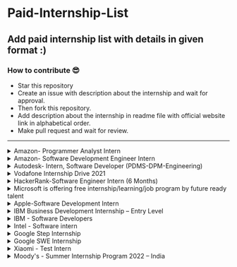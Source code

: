 # Paid-Internship-List

## Add paid internship list with details in given format :)

### How to contribute 😎 <br>

- Star this repository
- Create an issue with description about the internship and wait for approval.
- Then fork this repository.
- Add description about the internship in readme file with official website link in alphabetical order.
- Make pull request and wait for review.

<hr>

<details>
<summary> Amazon- Programmer Analyst Intern </summary>
<br>
About <br>
The Transportation Team is looking for a passionate software programmer analyst 
who will be responsible for working with business, operations to gather ship carrier requirements
 and collaborate with transportation technology teams to integrate new carriers and ship methods into the network.
  As part of the integration, you have to design, develop and maintain transportation documents like shipping labels, 
  carrier electronic manifest and invoices. You should also be working alongside development on Amazon Corporate and 
  Divisional Software projects, updating/enhancing our current software, automation of manual configuration processes 
  and documentation of our systems.<br>

Your solutions will impact our customers directly! This job requires you to constantly hit the ground 
running and your ability to learn quickly and work on disparate and overlapping tasks will define your success.
The ideal candidate must be detail oriented, have superior verbal and written communication skills, strong organizational skills, 
able to juggle multiple tasks at once, able to work independently and can maintain professionalism under pressure.
 You must be able to identify problems before they happen and implement solutions that detect and prevent outages. 
 You must be able to accurately prioritize projects, make sound judgments, work to improve the customer experience, 
 and get the right things done. <br>

#### BASIC QUALIFICATIONS <br>
- 0-3 years overall development/technical support experience.<br>
- Strong object oriented development knowledge in C++ and/or Java.<br>
- Knowledge of the UNIX/Linux operating system.<br>
- Proven ability to troubleshoot and identify the root cause of issues.<br>
- Demonstrates skill and passion for operational excellence.<br>
- Documentation skills<br>

#### PREFERRED QUALIFICATIONS <br>
- 0-3 years overall development/technical support experience.<br>
- Strong object oriented development knowledge in C++ and/or Java.<br>
- Knowledge of the UNIX/Linux operating system.<br>
- Knowledge on velocity language.<br>
- Proven ability to troubleshoot and identify the root cause of issues.<br>
- Demonstrates skill and passion for operational excellence.<br>
- Documentation skills<br>

Official Website- <br>
https://www.amazon.jobs/en-gb/jobs/1375720/programmer-analyst-intern<br>
<br>

</details>
<details>
<summary> Amazon- Software Development Engineer Intern </summary>
<br>
About <br>
At Amazon, we hire the best minds in technology to innovate and build on behalf of our customers. The intense focus we have on our customers is why we are one of the world’s most beloved brands – customer obsession is part of our company DNA. Our interns write real software and collaborate with a select group of experienced software development engineers (SDEs) who guide interns on projects that matter to our customers.<br>

As an intern, you will be matched to a manager and a mentor. You will have the opportunity to influence the evolution of Amazon technology and lead mission critical projects early in your career. Your design, code, and raw smarts will contribute to solving some of the most complex technical challenges in the areas of distributed systems, data mining, automation, optimization, scalability, and security – just to name a few.<br>

In addition to working on an impactful project, you will have the opportunity to engage with Amazonians for both personal and professional development, expand your network, and participate in activities with other interns throughout your internship. No matter the location of your internship, we give you the tools to own your project and learn in a real-world setting. Many of our technologies overlap, and you would be hard pressed to find a team that is not using Amazon Web Services (AWS), touching the catalogue, or iterating services to better personalize for customers.<br>

If this opportunity interests you, apply and come chart your own path at Amazon.<br>

By applying to this position your application will be considered for all locations we hire for in India. This includes but is not limited to Bengaluru, Chennai, Hyderabad, Delhi and Pune.<br>
Amazon internships are full-time (40 hours/week) for eight consecutive weeks (two months) with start dates between April and May 2021 or six months (as per university academic framework) with start dates between January and February 2021.
 <br>

#### KEY JOB RESPONSIBILITIES <br>
· Collaborate with experienced cross-disciplinary Amazonians to conceive, design, and bring innovative products and services to market.<br>
· Design and build innovative technologies in a large distributed computing environment, and help lead fundamental changes in the industry.<br>
· Create solutions to run predictions on distributed systems with exposure to innovative technologies at incredible scale and speed.<br>
· Build distributed storage, index, and query systems that are scalable, fault-tolerant, low cost, and easy to manage/use.<br>
· Ability to design and code the right solutions starting with broadly defined problems.<br>
· Work in an agile environment to deliver high-quality software.<br>
<br>

#### BASIC QUALIFICATIONS <br>
· Currently enrolled in a Bachelor’s or Master’s Degree in Computer Science, Computer Engineering, or related field at time of application. <br>
· Knowledge of the syntax of languages such as Java, C/C++ or Python.<br>
· Knowledge of Computer Science fundamentals such as object-oriented design, algorithm design, data structures, problem solving, and complexity analysis.<br>

#### PREFERRED QUALIFICATIONS <br>
· Previous technical internship(s), if applicable.<br>
· Experience with distributed, multi-tiered systems, algorithms, and relational databases.<br>
· Experience in optimization mathematics such as linear programming and nonlinear optimization.<br>
· Ability to effectively articulate technical challenges and solutions.<br>
· Adept at handling ambiguous or undefined problems as well as ability to think abstractly.<br>
Official Website- <br>
https://www.amazon.jobs/en/jobs/1227693/software-development-engineer-intern<br>
<br>

</details>

<details>
<summary>Autodesk- Intern, Software Developer (PDMS-DPM-Engineering)</summary>
<br>
About <br>

Fusion 360 is a Integrated CAD, CAM and CAE software that eliminates need for connected product development process, Unifying design, engineering and manufacturing into a single platform. Fusion Team is data backbone of Fusion 360 and is a Cloud Collaboration Tool that supports data workflows for Fusion 360. It eliminates the inefficiencies that disparate tools create when working with your internal and external teams. Fusion team enables you to manage access and share files securely with internal and external stakeholders. It supports viewing and rendering of design files as well. It helps you Remove the silos from your traditional design process and utilize a modern collaboration environment regardless of your role. Connect your teams and external stakeholders, communicate in real-time and centralize project activity.In this position, intern would be working on Fusion Team ecosystem that has myriad of microservices, monolith BE Rest Services, Web & Mobile interface, etc. We encourage applicants to bring their insight, imagination, and a healthy disregard for the impossible. Together, we can build for everyone.<br>
<br><br>

Responsibilities <br>

Research, conceive and develop software applications to extend and improve on Autodesk's product offering<br>
Collaborate on scalability issues involving access to data and information<br>
Utilize exposure to large-scale production software troubleshooting<br>
Help maintain mission critical services<br>

 
Minimum Qualifications<br>

Bachelor/Master of Engineering with major in: Computer Science/Mechanical/Civil/Electrical etc.<br>
Full-time, 6-month commitment from June to July 2022<br>

 
Preferred Qualifications<br>

Hands-on with Java and Node.js Stack<br>
Exposure to web designing using modern Front End Framework such as React, Angular, Vue, etc<br>
Exposure to DBMS such as mySQL, MongoDB, etc.<br>
  
Official Website- <br>
https://autodesk.wd1.myworkdayjobs.com/en-US/uni/job/Pune-IND/Intern--Software-Developer--PDMS-DPM-Engineering-_22WD57844<br>
<br>

</details>  

<details>
 <summary>
  Vodafone Internship Drive 2021</summary>
 <br>
 <h1>About</h1>
 Vodafone is hiring for the position of the intern, for more such off campus drives, internships, free udemy coupons be updated on our website. <br>
<h2>What helps you in getting selected?</h2>

*   **Resume:** A resume or CV is the first thing that will reach your recruiter/employer.
    *   Your resume should not exceed more than a page.
    *   Your resume should mention your skills and projects (most important)
    *   Never send resume in docx file. Always send your resume in pdf file format.
    *   Your resume should have a clear focus on the job position that you are looking forward to.
*   Prepare for your exams through test series and learning material. ([Edusera](https://edusera.org/) Recommended)
*   Improve your communication skills.
*   Maintain your Linkedin Profile (Highly recommended)
<br>
 
 **Eligibility**
===========

*   Data Modelling
*   Data Visualisation
*   Data Analytics and Insights
*   Data Management and Transformation
*   AI – Deep and Machine Learning
*   Leading Organisation Culture and
*   ChangeStrategic
*   Mindset
 
 #### BASIC QUALIFICATIONS <br>
* Currently enrolled in a Bachelor’s or Master’s Degree in Computer Science, Computer Engineering, or related field at time of application. <br>
* Knowledge of the syntax of languages such as Java, C/C++ or Python.<br>
* Knowledge of Computer Science fundamentals such as object-oriented design, algorithm design, data structures, problem solving, and complexity analysis.<br>
[official Vodafone site](https://careers.vodafone.com/job/Pune-Intern/722984701)
</details>

<details>
 <summary>
  HackerRank-Software Engineer Intern (6 Months)</summary>
 <br>
 <h1>About</h1>
 This is a 6 month full-time internship (Jan - June 2022).
Please apply only if you're available full-time for the entire duration. <br>
If you're happily obsessed with writing great code that will be used by other great engineers around the world, read on - this just may be the perfect role for you. HackerRank is looking for high potential Hacker Interns to join our team of world-class full-time Hackers as we build the most engaged community of Developers.<br>
The hypothesis: Every hacker has a category of challenges that they love, whether they are coding at their level or pushing their limits and learning something new.<br>

<h1>Life as an intern at HackerRank</h1>

 World class mentors, great culture and amazing people and opportunities to make a difference all in a real world scenario and right at the beginning of your career! If this sounds exciting, read on...<br>
*   Each one of you will be paired with a mentor, who will support you throughout your internship.<br>
*   You get to push your code to prod and contribute to meaningful & real-world projects right from your first month.<br>
*   Transparent communication is the key metrics binding all of us here. You’ll have access to all the information needed including the company’s progress every week directly from the Executive team. <br>
*   You’ll have direct access to all employees in the company and can always challenge the status quo enabling you to be more data driven. <br>
*   Whether you're graduating and seeking a full-time position after your internship, or hoping to return for another internship next year, you'll be considered for a returning offer during your internship.<br>
*   You get to design your own internship page with your batch. Glance through the previous years’ pages  2014, 2015, 2016, 2017, 2018 winter, 2018 summer, 2019 winter, 2019 summer, 2020 winter, Indy 2020 winter, 2021 winter and 2021 summer.<br>
*   What do the previous Interns have to say ? Take a sneak peek (Blog post by Urvashi, blog post by Atibhi, blog post by Miloni)
<br>
 
 **Steps to apply for Internship**

<h2>Solve 3 challenges</h2>
Visit https://www.hackerrank.com/contests/hackerrank-internship-challenges/challenges and solve all three challenges in that page. There is no time limit to solve these challenges. These challenges are not your standard DSA questions, but simple coding questions. All we want to check is whether you can translate from English to (C/C++/Python or Java....). This round is not intended to understand your dynamic programming or BFS/DFS skills. But we need to ensure you can code simple programming challenges before we consider you for the next round. Please make sure you mention your HackerRank profile (with which you solved the three questions) in your resume.<br>

<h2>Create a resume.</h2>
Go to hackerresume.com and create a resume there. ONLY the resumes created at HackerResume will be considered for the internship.
Why do we ask for resume in this format? Your resume is actually reviewed by Hari, the CTO of HackerRank. He accepts of having "well designed resume bias". Everyone (including Hari) likes a good resume. But in an ideal world, only your work/skill in the resume should matter. Design of the resume should not decide whether you are selected to the next round or not. To avoid this bias completely, we are trying to get all the resume in a single, simple & same format. 
Also, we've picked one of the best resume template out there to create a resume for you. We've also followed some of the best practices from the book https://thetechresume.com/ so that you don't have to do all the hard work. We hope even if things don't end well with HackerRank internship, this resume is helpful to you.<br>

<h2>Upload your resume</h2>
Come back to this page, scroll down and Apply to the job below only with your HackerResume.<br>
DON'T USE THE APPLY VIA LINKEDIN OPTION.<br>
If you have any questions about the above mentioned steps, write into internship-queries@hackerrank.com and someone from our team will answer it. 

[official HackerRank site](https://boards.greenhouse.io/hackerrank/jobs/3223315)
</details>

<details>
<summary> Microsoft is offering free internship/learning/job program by future ready talent </summary>
<br>
 <h1> About </h1> <br>
Future Ready Talent is a virtual internship platform with an opportunity to learn the in-demand azure cloud & security skills aligned to industry needs. The program aims at preparing learners work towards solving business challenges and creating innovative solutions using the power of Microsoft Azure & GitHub tools.<br>

 <h1> How does it work? </h1> <br>

Future Ready Talent is a virtual internship platform for students with an opportunity to learn the in-demand technology skills and work towards solving real world problem using the power of Microsoft Azure & GitHub tools. The students can earn internship credits on completion of the program with an entry to exclusive career fairs. <br>

The program is open to all students who will be joining the workforce in next 2 years along with students who graduated in 2021. <br>

<h1> Goal of the Program </h1> <br>

Future Ready Talent is a virtual internship platform with an opportunity to learn the in-demand azure cloud & security skills aligned to industry needs. The program aims at preparing learners work towards solving business challenges and creating innovative solutions using the power of Microsoft Azure & GitHub tools. <br>

Future Ready Talent is a virtual internship platform with an opportunity to learn the in-demand azure cloud & security skills aligned to industry needs. The program aims at preparing learners work towards solving business challenges and creating innovative solutions using the power of Microsoft Azure & GitHub tools. <br>

  **Eligibility**
===========
 The program is open to students who will graduate in 2022, 2023, and graduated in 2021. Students from all specializations are open to participate. <br>
 
Official Website- <br>
https://futurereadytalent.in/courses <br>
<br>

</details>

<details>
 <summary> Apple-Software Development Intern </summary>
 <br>
 <h1>About</h1>
 People at Apple don’t just build products — they craft the kind of experience that has revolutionised entire industries. The diverse collection of our people and their ideas encourage innovation in everything we do. Imagine what you could do here! Join Apple, and help us leave the world better than we found it. At Apple, new ideas have a way of becoming phenomenal products, services, and customer experiences very quickly. Every single day, people do amazing things at Apple. Apple is an Equal Employment Opportunity Employer that is committed to inclusion and diversity. We also take affirmative action to offer employment and advancement opportunities to all applicants including minorities women protected veterans and individuals with disabilities. <br>
<h2>Description</h2>
At Apple, we work every single day to craft products that enrich people’s lives. Our Advertising Platforms group makes it possible for people around the world to easily access informative and imaginative content on their devices while helping publishers and developers promote and monetize their work. Our technology and services power advertising in Apple News and Search Ads in App Store. Our platforms are highly-performant, deployed at scale, and setting new standards for enabling effective advertising while protecting user privacy. As part of our geographical expansion, we’re looking for strong Software Development Engineers to build highly scalable data platforms and services. The people here at Apple don’t just build products — they build the kind of wonder that’s revolutionized entire industries. It’s the diversity of those people and their ideas that inspires the innovation that runs through everything we do, from amazing technology to industry-leading environmental efforts. Join Apple, and help us leave the world better than we found it.
<br>
 
 #### BASIC QUALIFICATIONS <br>
We are looking to hire full time software engineering interns across different organisations within Apple to intern between January - July ’22.<br>
 
 #### ADDITIONAL REQUIREMENTS <br>
 
Apple has a long-standing commitment to India, with a focus on product development, iOS ecosystem expansion, manufacturing, and sales.<br>

Fostering India’s vibrant and entrepreneurial iOS development community, Apple’s App Accelerator in Bengaluru provides specialised support and training to local developers and we’ve helped numerous apps find local and international success. The App Accelerator has led to more than 873,000 jobs in India that can be attributed directly to the iOS App ecosystem.<br>

India is one of the few countries in the world where Apple manufactures iPhones. We are proud to locally manufacture iPhone 12, iPhone SE, iPhone 11 and iPhone XR, and have also previously manufactured iPhone 7, iPhone 6S, and the first generation of iPhone SE in country.<br>

A number of Apple’s suppliers with operations in India have steadily joined Apple’s Supplier Clean Energy Programme, recently including Yuto and CCL. We’re also working with Wistron on an educational health programme focused on women’s health and well-being as they have an outsized impact on their families and community.<br>

Our community initiatives also include providing iPads to Akanksha Foundation who educate children from low-income communities across Mumbai and Pune. We are also expanding our investments in education, by introducing the global Apple Teacher programme for 5,700 Apple Teacher members and 1,000 Apple Teachers so far who are integrating technology into their teaching and learning practice <br>

Official Website- <br>
https://jobs.apple.com/en-us/details/200300095/software-development-intern<br>
<br>
</details>




<details>
 <summary> IBM Business Development Internship – Entry Level</summary>
 <br>
 <h1>About</h1>
 At IBM, work is more than a job – it’s a calling: To build. To design. To code. To consult. To think along with clients and sell. To make markets. To invent. To collaborate. Not just to do something better, but to attempt things you’ve never thought possible. Are you ready to lead in this new era of technology and solve some of the world’s most challenging problems? If so, lets talk. <br>
<h2>Your Role and Responsibilities</h2>
Work with clients to identify business challenges and contribute to client deliverables by refining, analyzing, and structuring relevant data. Test hypotheses to validate the root cause of business or technical issues and enable solution development
Deliver projects and/or initiatives that address multi-faceted issues, working across organizational boundaries, interfacing with senior executives and working effectively in teams
Develop value-creating strategies and models that enable clients to innovate, drive growth and increase their business profitability
Attain strong business acumen, strategy and cross-industry thought leadership; acquire ability to research, analyze & determine how and where the client should compete
Produce deliverables that reflect insights into the client’s competitors, market challenges, relevant best practices and trends
Define specific performance measures, targets, and goals to enable clients to measure success; articulate how the metrics contribute to the business case and link to client’s overall strategy or mission
Participate in developing a business case by documenting the relationship between business requirements, the proposed solution, trade-offs, and expected results.

<br>
 
 #### Eligibility <br>
Environment:
You should have professional knowledge related to incumbent’s position and ability to absorb professional knowledge quickly and develop skills related to technical, functional, software and soft skills.<br>
Communication and Collaboration:
You should demonstrate good interpersonal, and collaboration skills. In addition, good communication and presentation skills for effective interactions with project partners<br>
Flexibility:
You should be willing to skill-up in multiple domains and technologies, work in any IBM metro city location and travel as required

<br>

Official Website- <br>
https://careers.ibm.com/job/13886353/intern-remote/?codes=IBM_CareerWebSite<br>
<br>
</details>

<details>
<summary> IBM - Software Developers</summary>
<br>
About <br>

Design, develop, debug and Test application software
Take initiative and excel in teamwork <br>

Required Technical and Professional Expertise <br>

Should be good understanding and coding knowledge in atleast one of these languages: Java, Perl, Python, React JS<br>
Developing reusable software/framework-based products dealing with scalability, availability, reliability, testability<br>
Deliver software that meets functional and non-functional requirements, quality metrics and validating test cases for incorporation into MSS Platform and Applications.<br>
Ability to learn new technologies and processes and quickly apply them to the overall development effort.<br>
Skilled in software design, data structures, and algorithms<br>
Problem solving skills, attention to detail, and the ability to think creatively<br>
<br><br>

Preferred Technical and Professional Expertise<br>

Knowledge with Linux and Kubernetes, Microservices, Swagger, REST, JSON, Kafka<br>
ServiceNow, Gradle, Maven, GitHub, Jenkins, Spring Boot, MySQL, Elastic Search, unit testing (junit)<br>
Other: GitOps Flux, OpenShift, Helm, IBM Cloud, CouchDB, HashiCorp Vault, IBM Cloud Paks, Sonar, Ansible <br>

Official Website- <br>
https://careers.ibm.com/job/15137642/<br>
<br>

</details>
  
  <details>
<summary>Intel - Software intern</summary>
<br>
About <br>

Minimum qualifications are required to be initially considered for this position. Preferred qualifications are in addition to the minimum requirements and are considered a plus factor in identifying top candidates. Minimum Qualifications: � � Preferred Qualifications: � � Requirements listed would be obtained through a combination of industry relevant job experience, internship experiences and or schoolwork/classes/research.
 <br>

Official Website- <br>
https://www.linkedin.com/jobs/view/2994083985/<br>
<br>

</details>


<details>
 <summary>
   Google Step Internship</summary>
 <br>
 <h1>About</h1>
 STEP (Student Training in Engineering Program), formerly known as Engineering Practicum, is a 12-week internship for first and second-year undergraduate students with a passion for computer science. The internship program has a focus of providing development opportunities to students from groups historically underrepresented in tech, through technical training and professional development. Our unique internship offers the opportunity to work on a software project alongside other STEP interns and full-time Googlers, and provides the chance to bridge the gap between academic understanding and practical professional experience. <br>
<h2>What helps you in getting selected?</h2>

*   **Resume Selection:**
    *   Your resume should not exceed one page limit.
    *   Mention your accomplishments, skills and projects (most important)
    *   Preferred format: .pdf
    *   Improve your communication skills.
    *   Maintain your Linkedin Profile (Highly recommended)
<br>
 
 **Eligibility**
===========

*   Second Year undergraduate with a major in Computer Science or related fields.
 
 #### BASIC QUALIFICATIONS <br>
* Currently enrolled in a Bachelor’s or Master’s Degree in Computer Science, Computer Engineering, or related field at time of application. <br>
* Knowledge of the syntax of languages such as Java, C/C++ or Python.<br>
* Knowledge of Computer Science fundamentals such as object-oriented design, algorithm design, data structures, problem solving, and complexity analysis.<br>
Official website link : [click here](https://buildyourfuture.withgoogle.com/programs/step/)

</details>



<details>
 <summary>
   Google SWE Internship</summary>
 <br>
 <h1>About</h1>
 This is 12-13 weeks internship, wherein students work alongside other STEP interns on a specific SWE project, attend skills-based and professional development training and are mentored by Google engineers.<br>

**Application process**
 To start the application process, you will need an updated CV or resume and a current unofficial or official transcript in English. Provide the required materials in the appropriate sections (PDFs preferred):

1. In the “Resume Section:” attach an updated CV or resume. <br>
2. In the “Education Section:” attach a current or recent unofficial or official transcript in English. <br>

**Minimum qualifications:**

1. Currently enrolled in a Bachelor's, Master’s or PhD degree in Computer Science or a related technical field. <br>
2. Experience with Data Structures or Algorithms from university, an internship, open source hobby coding, or other practical experience. <br>
3. Coding experience in one of the following programming languages: C++, Java, Python or Go. <br>

**Preferred qualifications:**

1. Available to work full-time for a minimum of 13 weeks. <br>
2. Returning to your degree after completing the internship. <br>
3. Internship or work experience (i.e. research assistant, teaching assistant, personal projects, etc) programming in either: C++, Java, Python or Go. <br>
4. Experience with one or more of the following: web application development, Unix/Linux, mobile application development, distributed and parallel systems, machine learning, information retrieval, natural language processing, networking, developing large software systems, and/or security software development. <br>
5. Interest and ability to learn other coding languages as needed. <br>
6. Ability to speak and write in English fluently. <br>

[official website link](https://buildyourfuture.withgoogle.com/internships/)
</details>
<details>
 <summary>Xiaomi - Test Intern</summary>
 <br>
 <h1>About</h1>
 Selected intern's day-to-day responsibilities include: 

• Provide technical support on project testing around the preparation of test coverage, scripts preparation

 • Work on defect template setup, requirement traceability configuration, and any other configuration requirements around the testing

 • Work on defect life cycle management within the project

 • Look for opportunities to use testing automation tools and techniques to improve the quality and delivery of the testing. <br>


[official website link](https://xiaomi.app.param.ai/jobs/test-intern-880/)
</details>

<details>
 <summary>Moody's - Summer Internship Program 2022 – India</summary>
 <br>
 <h1>About</h1>
 Qualifications
• Students from diverse backgrounds and academic disciplines with a strong focus on Computer Science, Software Engineering, Business, Finance, Accounting, Economics or Liberal Arts.
• Students who are graduating between December 2022 – June 2023.
Moody’s is an equal opportunity employer. All qualified applicants will receive consideration for employment without regard to race, color, religion, sex, national origin, disability, protected veteran status, sexual orientation, gender expression, gender identity or any other characteristic protected by law.<br>


[official website link](https://careers.moodys.com/job/14468787/summer-internship-program-2022-india-gurgaon-in/)
</details>

